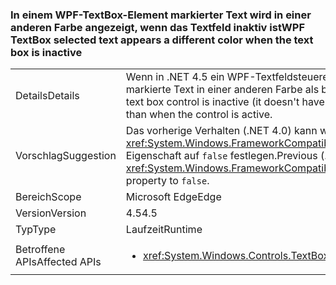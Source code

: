 ### <a name="wpf-textbox-selected-text-appears-a-different-color-when-the-text-box-is-inactive"></a><span data-ttu-id="d2809-101">In einem WPF-TextBox-Element markierter Text wird in einer anderen Farbe angezeigt, wenn das Textfeld inaktiv ist</span><span class="sxs-lookup"><span data-stu-id="d2809-101">WPF TextBox selected text appears a different color when the text box is inactive</span></span>

|   |   |
|---|---|
|<span data-ttu-id="d2809-102">Details</span><span class="sxs-lookup"><span data-stu-id="d2809-102">Details</span></span>|<span data-ttu-id="d2809-103">Wenn in .NET 4.5 ein WPF-Textfeldsteuerelement inaktiv ist (nicht den Fokus besitzt), wird der im Feld markierte Text in einer anderen Farbe als bei einem aktiven Steuerelement angezeigt.</span><span class="sxs-lookup"><span data-stu-id="d2809-103">In .NET 4.5, when a WPF text box control is inactive (it doesn't have focus), the selected text inside the box will appear a different color than when the control is active.</span></span>|
|<span data-ttu-id="d2809-104">Vorschlag</span><span class="sxs-lookup"><span data-stu-id="d2809-104">Suggestion</span></span>|<span data-ttu-id="d2809-105">Das vorherige Verhalten (.NET 4.0) kann wiederhergestellt werden, indem Sie die <xref:System.Windows.FrameworkCompatibilityPreferences.AreInactiveSelectionHighlightBrushKeysSupported>-Eigenschaft auf <code>false</code> festlegen.</span><span class="sxs-lookup"><span data-stu-id="d2809-105">Previous (.NET 4.0) behavior may be restored by setting the <xref:System.Windows.FrameworkCompatibilityPreferences.AreInactiveSelectionHighlightBrushKeysSupported> property to <code>false</code>.</span></span>|
|<span data-ttu-id="d2809-106">Bereich</span><span class="sxs-lookup"><span data-stu-id="d2809-106">Scope</span></span>|<span data-ttu-id="d2809-107">Microsoft Edge</span><span class="sxs-lookup"><span data-stu-id="d2809-107">Edge</span></span>|
|<span data-ttu-id="d2809-108">Version</span><span class="sxs-lookup"><span data-stu-id="d2809-108">Version</span></span>|<span data-ttu-id="d2809-109">4.5</span><span class="sxs-lookup"><span data-stu-id="d2809-109">4.5</span></span>|
|<span data-ttu-id="d2809-110">Typ</span><span class="sxs-lookup"><span data-stu-id="d2809-110">Type</span></span>|<span data-ttu-id="d2809-111">Laufzeit</span><span class="sxs-lookup"><span data-stu-id="d2809-111">Runtime</span></span>|
|<span data-ttu-id="d2809-112">Betroffene APIs</span><span class="sxs-lookup"><span data-stu-id="d2809-112">Affected APIs</span></span>|<ul><li><xref:System.Windows.Controls.TextBox?displayProperty=nameWithType></li></ul>|

